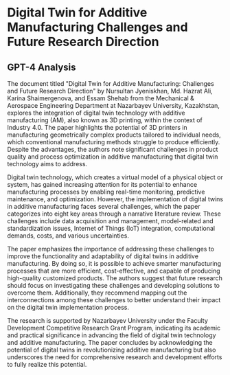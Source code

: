 # Digital Twin for Additive Manufacturing Challenges and Future Research Direction

## GPT-4 Analysis

The document titled "Digital Twin for Additive Manufacturing: Challenges and Future Research Direction" by Nursultan Jyeniskhan, Md. Hazrat Ali, Karina Shaimergenova, and Essam Shehab from the Mechanical & Aerospace Engineering Department at Nazarbayev University, Kazakhstan, explores the integration of digital twin technology with additive manufacturing (AM), also known as 3D printing, within the context of Industry 4.0. The paper highlights the potential of 3D printers in manufacturing geometrically complex products tailored to individual needs, which conventional manufacturing methods struggle to produce efficiently. Despite the advantages, the authors note significant challenges in product quality and process optimization in additive manufacturing that digital twin technology aims to address.

Digital twin technology, which creates a virtual model of a physical object or system, has gained increasing attention for its potential to enhance manufacturing processes by enabling real-time monitoring, predictive maintenance, and optimization. However, the implementation of digital twins in additive manufacturing faces several challenges, which the paper categorizes into eight key areas through a narrative literature review. These challenges include data acquisition and management, model-related and standardization issues, Internet of Things (IoT) integration, computational demands, costs, and various uncertainties.

The paper emphasizes the importance of addressing these challenges to improve the functionality and adaptability of digital twins in additive manufacturing. By doing so, it is possible to achieve smarter manufacturing processes that are more efficient, cost-effective, and capable of producing high-quality customized products. The authors suggest that future research should focus on investigating these challenges and developing solutions to overcome them. Additionally, they recommend mapping out the interconnections among these challenges to better understand their impact on the digital twin implementation process.

The research is supported by Nazarbayev University under the Faculty Development Competitive Research Grant Program, indicating its academic and practical significance in advancing the field of digital twin technology and additive manufacturing. The paper concludes by acknowledging the potential of digital twins in revolutionizing additive manufacturing but also underscores the need for comprehensive research and development efforts to fully realize this potential.
